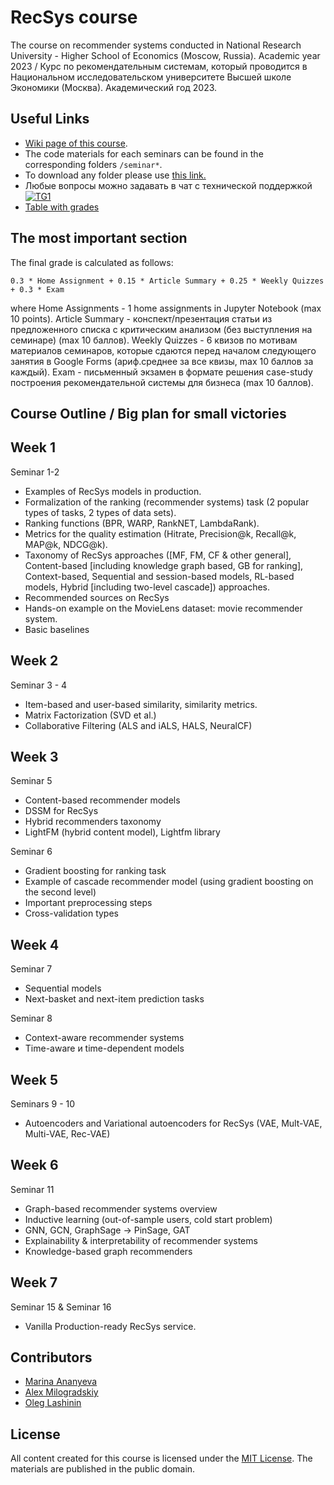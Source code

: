 # RecSys course
The course on recommender systems conducted in National Research University - Higher School of Economics (Moscow, Russia). Academic year 2023 /
Курс по рекомендательным системам, который проводится в Национальном исследовательском университете Высшей школе Экономики (Москва). Академический год 2023. 


## Useful Links

- [Wiki page of this course](http://wiki.cs.hse.ru/RecSys_2023). 
- The code materials for each seminars can be found in the corresponding folders `/seminar*`. 
- To download any folder please use [this link.](https://minhaskamal.github.io/DownGit/#/home)
- Любые вопросы можно задавать в чат с технической поддержкой[![TG1](https://img.shields.io/badge/Telegram-chat-blue)](https://t.me/+9MN5JL4xj5xjYTBi)
-  [Table with grades](https://docs.google.com/spreadsheets/d/1YcIt-9AGwGhYj4vO6wnLUS5rZDrC83Wa/edit?usp=sharing&ouid=104963596150558587903&rtpof=true&sd=true)

## The most important section

The final grade is calculated as follows:

```
0.3 * Home Assignment + 0.15 * Article Summary + 0.25 * Weekly Quizzes + 0.3 * Exam
```
where
Home Assignments - 1 home assignments in Jupyter Notebook (max 10 points). 
Article Summary - конспект/презентация статьи из предложенного списка с критическим анализом (без выступления на семинаре) (max 10 баллов). 
Weekly Quizzes - 6 квизов по мотивам материалов семинаров, которые сдаются перед началом следующего занятия в Google Forms (ариф.среднее за все квизы, max 10 баллов за каждый). 
Exam - письменный экзамен в формате решения case-study построения рекомендательной системы для бизнеса (max 10 баллов). 


## Course Outline / Big plan for small victories

Week 1
-----

Seminar 1-2
- Examples of RecSys models in production.
- Formalization of the ranking (recommender systems) task (2 popular types of tasks, 2 types of data sets). 
- Ranking functions (BPR, WARP, RankNET, LambdaRank).
- Metrics for the quality estimation (Hitrate, Precision@k, Recall@k, MAP@k, NDCG@k).
- Taxonomy of RecSys approaches ([MF, FM, CF & other general], Content-based [including knowledge graph based, GB for ranking], Context-based, Sequential and session-based models, RL-based models, Hybrid [including two-level cascade]) approaches.
- Recommended sources on RecSys
- Hands-on example on the MovieLens dataset: movie recommender system. 
- Basic baselines

Week 2
-----
Seminar 3 - 4
- Item-based and user-based similarity, similarity metrics. 
- Matrix Factorization (SVD et al.)
- Collaborative Filtering (ALS and iALS, HALS, NeuralCF) 

Week 3
-----
Seminar 5
- Content-based recommender models
- DSSM for RecSys
- Hybrid recommenders taxonomy
- LightFM (hybrid content model), Lightfm library

Seminar 6
- Gradient boosting for ranking task
- Example of cascade recommender model (using gradient boosting on the second level)
- Important preprocessing steps
- Cross-validation types

Week 4
------
Seminar 7
- Sequential models
- Next-basket and next-item prediction tasks

Seminar 8
- Context-aware recommender systems
- Time-aware и time-dependent models

Week 5
--------
Seminars 9 - 10
- Autoencoders and Variational autoencoders for RecSys (VAE, Mult-VAE, Multi-VAE, Rec-VAE)

Week 6
-----
Seminar 11
- Graph-based recommender systems overview
- Inductive learning (out-of-sample users, cold start problem)
- GNN, GCN, GraphSage -> PinSage, GAT
- Explainability & interpretability of recommender systems
- Knowledge-based graph recommenders

Week 7
-----
Seminar 15 & Seminar 16
- Vanilla Production-ready RecSys service.


## Contributors 

* [Marina Ananyeva](https://github.com/anamarina)
* [Alex Milogradskiy](https://github.com/Nemexur)
* [Oleg Lashinin](https://github.com/fotol1)


## License

All content created for this course is licensed under the [MIT License](). The materials are published in the public domain.
